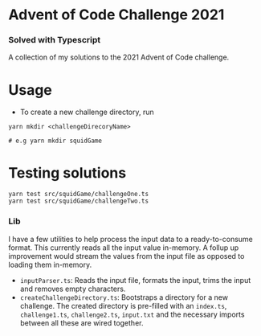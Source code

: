 # Advent of Code Challenge 2021

### Solved with Typescript

A collection of my solutions to the 2021 Advent of Code challenge.

# Usage
- To create a new challenge directory, run
```
yarn mkdir <challengeDirecoryName>

# e.g yarn mkdir squidGame
```


# Testing solutions

```
yarn test src/squidGame/challengeOne.ts
yarn test src/squidGame/challengeTwo.ts

```

### Lib
I have a few utilities to help process the input data to a ready-to-consume format.
This currently reads all the input value in-memory. A follup up improvement would stream the values from the input file as opposed to loading them in-memory.

+ `inputParser.ts`: Reads the input file, formats the input, trims the input and removes empty characters.
+ `createChallengeDirectory.ts`: Bootstraps a directory for a new challenge. The created directory is pre-filled with an `index.ts`, `challenge1.ts`, `challenge2.ts`, `input.txt` and the necessary imports between all these are wired together.